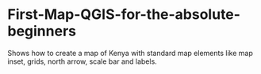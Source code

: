# First-Map-QGIS-for-the-absolute-beginners
Shows how to create a map of Kenya with standard map elements like map inset, grids, north arrow, scale bar and labels.
